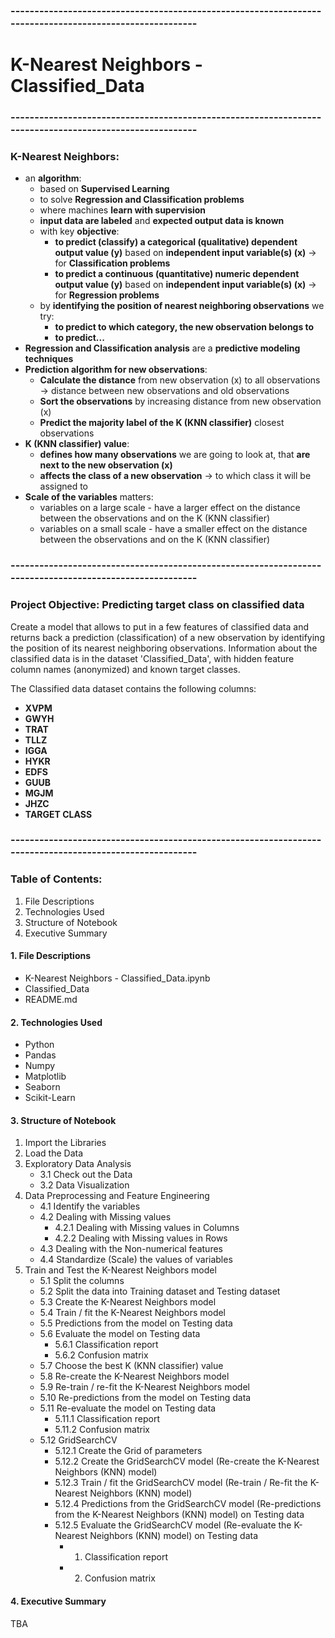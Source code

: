 ### --------------------------------------------------------------------------------------------------------
# K-Nearest Neighbors - Classified_Data
### --------------------------------------------------------------------------------------------------------
### K-Nearest Neighbors:
- an **algorithm**:
    - based on **Supervised Learning**
    - to solve **Regression and Classification problems**
    - where machines **learn with supervision**
    - **input data are labeled** and **expected output data is known**
    - with key **objective**:
    	- **to predict (classify) a categorical (qualitative) dependent output value (y)** based on **independent input variable(s) (x)** -> for **Classification problems**
    	- **to predict a continuous (quantitative) numeric dependent output value (y)** based on **independent input variable(s) (x)** -> for **Regression problems**
    - by **identifying the position of nearest neighboring observations** we try:
    	- **to predict to which category, the new observation belongs to**
    	- **to predict...**
- **Regression and Classification analysis** are a **predictive modeling techniques**
- **Prediction algorithm for new observations**:
    - **Calculate the distance** from new observation (x) to all observations -> distance between new observations and old observations
    - **Sort the observations** by increasing distance from new observation (x)
    - **Predict the majority label of the K (KNN classifier)** closest observations
- **K (KNN classifier) value**:
    - **defines how many observations** we are going to look at, that **are next to the new observation (x)**
    - **affects the class of a new observation** -> to which class it will be assigned to
- **Scale of the variables** matters:
    - variables on a large scale - have a larger effect on the distance between the observations and on the K (KNN classifier)
    - variables on a small scale - have a smaller effect on the distance between the observations and on the K (KNN classifier)

### --------------------------------------------------------------------------------------------------------
### Project Objective: Predicting target class on classified data
Create a model that allows to put in a few features of classified data and returns back a prediction (classification) of a new observation by identifying the position of its nearest neighboring observations. Information about the classified data is in the dataset 'Classified_Data', with hidden feature column names (anonymized) and known target classes.

The Classified data dataset contains the following columns:
- **XVPM**
- **GWYH**
- **TRAT**
- **TLLZ**
- **IGGA**
- **HYKR**
- **EDFS**
- **GUUB**
- **MGJM**
- **JHZC**
- **TARGET CLASS**

### --------------------------------------------------------------------------------------------------------
### Table of Contents:
1. File Descriptions
2. Technologies Used
3. Structure of Notebook
4. Executive Summary

#### 1. File Descriptions
- K-Nearest Neighbors - Classified_Data.ipynb
- Classified_Data
- README.md

#### 2. Technologies Used
- Python
- Pandas
- Numpy
- Matplotlib
- Seaborn
- Scikit-Learn

#### 3. Structure of Notebook
1. Import the Libraries
2. Load the Data
3. Exploratory Data Analysis
    - 3.1 Check out the Data
    - 3.2 Data Visualization
4. Data Preprocessing and Feature Engineering
    - 4.1 Identify the variables
    - 4.2 Dealing with Missing values
      - 4.2.1 Dealing with Missing values in Columns
      - 4.2.2 Dealing with Missing values in Rows
    - 4.3 Dealing with the Non-numerical features
    - 4.4 Standardize (Scale) the values of variables
5. Train and Test the K-Nearest Neighbors model
    - 5.1 Split the columns
    - 5.2 Split the data into Training dataset and Testing dataset
    - 5.3 Create the K-Nearest Neighbors model
    - 5.4 Train / fit the K-Nearest Neighbors model
    - 5.5 Predictions from the model on Testing data
    - 5.6 Evaluate the model on Testing data
      - 5.6.1 Classification report
      - 5.6.2 Confusion matrix
    - 5.7 Choose the best K (KNN classifier) value
    - 5.8 Re-create the K-Nearest Neighbors model
    - 5.9 Re-train / re-fit the K-Nearest Neighbors model
    - 5.10 Re-predictions from the model on Testing data
    - 5.11 Re-evaluate the model on Testing data
      - 5.11.1 Classification report
      - 5.11.2 Confusion matrix
    - 5.12 GridSearchCV
      - 5.12.1 Create the Grid of parameters
      - 5.12.2 Create the GridSearchCV model (Re-create the K-Nearest Neighbors (KNN) model)
      - 5.12.3 Train / fit the GridSearchCV model (Re-train / Re-fit the K-Nearest Neighbors (KNN) model)
      - 5.12.4 Predictions from the GridSearchCV model (Re-predictions from the K-Nearest Neighbors (KNN) model) on Testing data
      - 5.12.5 Evaluate the GridSearchCV model (Re-evaluate the K-Nearest Neighbors (KNN) model) on Testing data
      	- 1. Classification report
      	- 2. Confusion matrix

#### 4. Executive Summary
TBA
